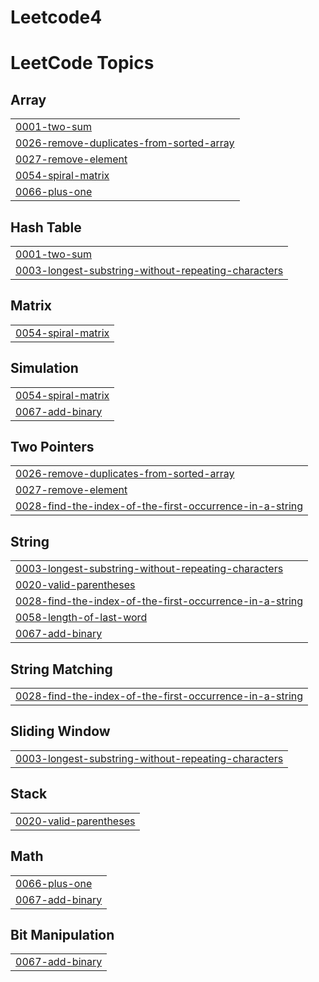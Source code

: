 # Leetcode4
<!---LeetCode Topics Start-->
# LeetCode Topics
## Array
|  |
| ------- |
| [0001-two-sum](https://github.com/Shubhamjadhav86/Leetcode4/tree/master/0001-two-sum) |
| [0026-remove-duplicates-from-sorted-array](https://github.com/Shubhamjadhav86/Leetcode4/tree/master/0026-remove-duplicates-from-sorted-array) |
| [0027-remove-element](https://github.com/Shubhamjadhav86/Leetcode4/tree/master/0027-remove-element) |
| [0054-spiral-matrix](https://github.com/Shubhamjadhav86/Leetcode4/tree/master/0054-spiral-matrix) |
| [0066-plus-one](https://github.com/Shubhamjadhav86/Leetcode4/tree/master/0066-plus-one) |
## Hash Table
|  |
| ------- |
| [0001-two-sum](https://github.com/Shubhamjadhav86/Leetcode4/tree/master/0001-two-sum) |
| [0003-longest-substring-without-repeating-characters](https://github.com/Shubhamjadhav86/Leetcode4/tree/master/0003-longest-substring-without-repeating-characters) |
## Matrix
|  |
| ------- |
| [0054-spiral-matrix](https://github.com/Shubhamjadhav86/Leetcode4/tree/master/0054-spiral-matrix) |
## Simulation
|  |
| ------- |
| [0054-spiral-matrix](https://github.com/Shubhamjadhav86/Leetcode4/tree/master/0054-spiral-matrix) |
| [0067-add-binary](https://github.com/Shubhamjadhav86/Leetcode4/tree/master/0067-add-binary) |
## Two Pointers
|  |
| ------- |
| [0026-remove-duplicates-from-sorted-array](https://github.com/Shubhamjadhav86/Leetcode4/tree/master/0026-remove-duplicates-from-sorted-array) |
| [0027-remove-element](https://github.com/Shubhamjadhav86/Leetcode4/tree/master/0027-remove-element) |
| [0028-find-the-index-of-the-first-occurrence-in-a-string](https://github.com/Shubhamjadhav86/Leetcode4/tree/master/0028-find-the-index-of-the-first-occurrence-in-a-string) |
## String
|  |
| ------- |
| [0003-longest-substring-without-repeating-characters](https://github.com/Shubhamjadhav86/Leetcode4/tree/master/0003-longest-substring-without-repeating-characters) |
| [0020-valid-parentheses](https://github.com/Shubhamjadhav86/Leetcode4/tree/master/0020-valid-parentheses) |
| [0028-find-the-index-of-the-first-occurrence-in-a-string](https://github.com/Shubhamjadhav86/Leetcode4/tree/master/0028-find-the-index-of-the-first-occurrence-in-a-string) |
| [0058-length-of-last-word](https://github.com/Shubhamjadhav86/Leetcode4/tree/master/0058-length-of-last-word) |
| [0067-add-binary](https://github.com/Shubhamjadhav86/Leetcode4/tree/master/0067-add-binary) |
## String Matching
|  |
| ------- |
| [0028-find-the-index-of-the-first-occurrence-in-a-string](https://github.com/Shubhamjadhav86/Leetcode4/tree/master/0028-find-the-index-of-the-first-occurrence-in-a-string) |
## Sliding Window
|  |
| ------- |
| [0003-longest-substring-without-repeating-characters](https://github.com/Shubhamjadhav86/Leetcode4/tree/master/0003-longest-substring-without-repeating-characters) |
## Stack
|  |
| ------- |
| [0020-valid-parentheses](https://github.com/Shubhamjadhav86/Leetcode4/tree/master/0020-valid-parentheses) |
## Math
|  |
| ------- |
| [0066-plus-one](https://github.com/Shubhamjadhav86/Leetcode4/tree/master/0066-plus-one) |
| [0067-add-binary](https://github.com/Shubhamjadhav86/Leetcode4/tree/master/0067-add-binary) |
## Bit Manipulation
|  |
| ------- |
| [0067-add-binary](https://github.com/Shubhamjadhav86/Leetcode4/tree/master/0067-add-binary) |
<!---LeetCode Topics End-->